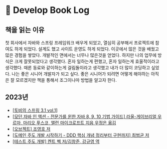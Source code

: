 # :book: Develop Book Log

## 책을 읽는 이유
 첫 회사에서 자바와 스프링 프레임워크 배우게 되었고, 열심히 공부해서 프로젝트에 참여도 하게 되었다. 설계도 했고 사이트 운영도 하게 되었다. 이곳에서 많은 것을 배웠고 많은 경험을 쌓았다. 개발적인 면에서는 너무나 많은것을 얻었다. 하지만 나의 업무에 방식은 크게 잘못되었다고 생각했다. 혼자 일하는게 편했고, 혼자 일하는게 효울적이라고 생각했다. 때론 동료와 같이하는게 걸림돌이라고 생각했고 내가 더 많이 코딩하고 싶었다. 
 나는 좋은 시니어 개발자가 되고 싶다. 좋은 시니어가 되려면 어떻게 해야하는 아직은 잘 모르겠지만 책을 통해서 조그이나마 방법을 알고자 한다.

## 2023년
- [[토비의 스프링 3.1 vol.1]]()
- [[모던 자바 인 액션 - 전문가를 윈한 자바 8, 9, 10 기법 가이드] 라울-게이브리얼 우르마, 마리오 푸스코, 앨런 마이크로프트 지음 우정은 옮김]()
- [[오브젝트] 조영호 저]()
- [[도메인 주도 개발 시작하기 - DDD 핵심 개념 정리부터 구현까지] 최범균 저](https://heechlog.tistory.com/3)
- [[테스트 주도 개발] 켄트 벡 저/김창준, 강규영 역](https://heechlog.tistory.com/2)